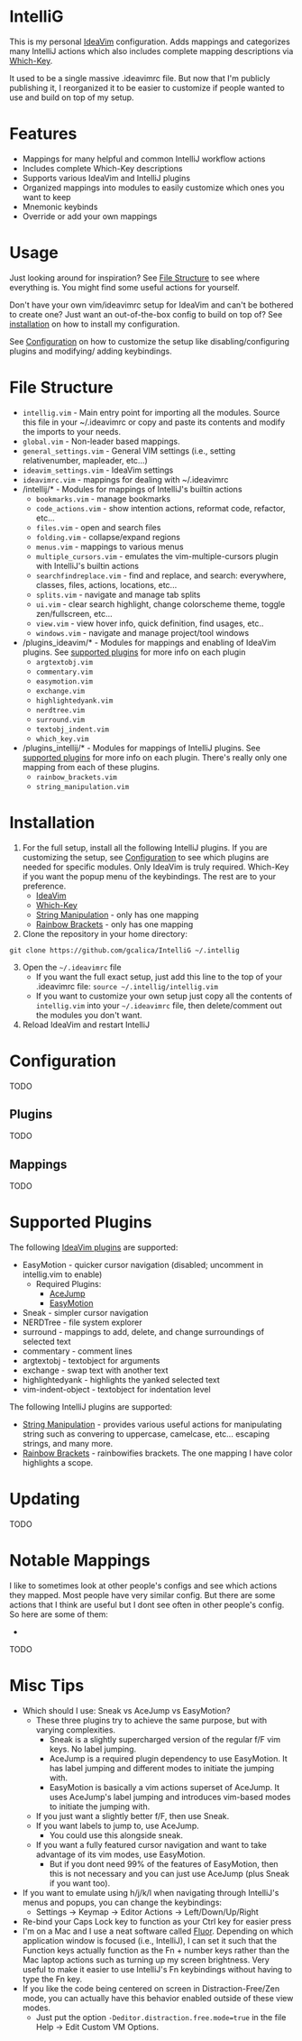 # IntelliG

[//]: # (TODO put a screenshot/gif here showcase)
This is my personal [IdeaVim](https://plugins.jetbrains.com/plugin/164-ideavim) configuration. 
Adds mappings and categorizes many IntelliJ actions which also includes complete mapping descriptions via [Which-Key](https://plugins.jetbrains.com/plugin/15976-which-key).  

It used to be a single massive .ideavimrc file. But now that I'm publicly publishing it, I reorganized it to be easier to customize if people wanted to use and build on top of my setup.

# Features
* Mappings for many helpful and common IntelliJ workflow actions
* Includes complete Which-Key descriptions
* Supports various IdeaVim and IntelliJ plugins
* Organized mappings into modules to easily customize which ones you want to keep
* Mnemonic keybinds
* Override or add your own mappings

# Usage
Just looking around for inspiration? See [File Structure](#file-structure) to see where everything is. You might find some useful actions for yourself.

Don't have your own vim/ideavimrc setup for IdeaVim and can't be bothered to create one? Just want an out-of-the-box config to build on top of? See [installation](#installation) on how to install my configuration.

See [Configuration](#configuration) on how to customize the setup like disabling/configuring plugins and modifying/ 
adding keybindings.

# File Structure
* `intellig.vim` - Main entry point for importing all the modules. Source this file in your ~/.ideavimrc or copy and paste its contents and modify the imports to your needs.
* `global.vim` - Non-leader based mappings. 
* `general_settings.vim` - General VIM settings (i.e., setting relativenumber, mapleader, etc...)
* `ideavim_settings.vim` - IdeaVim settings
* `ideavimrc.vim` - mappings for dealing with ~/.ideavimrc
* /intellij/* - Modules for mappings of IntelliJ's builtin actions
    * `bookmarks.vim` - manage bookmarks
    * `code_actions.vim` - show intention actions, reformat code, refactor, etc...
    * `files.vim` - open and search files
    * `folding.vim` - collapse/expand regions 
    * `menus.vim` - mappings to various menus
    * `multiple_cursors.vim` - emulates the vim-multiple-cursors plugin with IntelliJ's builtin actions
    * `searchfindreplace.vim` - find and replace, and search: everywhere, classes, files, actions, locations, etc...
    * `splits.vim` - navigate and manage tab splits 
    * `ui.vim` - clear search highlight, change colorscheme theme, toggle zen/fullscreen, etc...
    * `view.vim` - view hover info, quick definition, find usages, etc..
    * `windows.vim` - navigate and manage project/tool windows
* /plugins_ideavim/* - Modules for mappings and enabling of IdeaVim plugins. See [supported plugins](#supported-plugins) for more info on each plugin
    * `argtextobj.vim`
    * `commentary.vim`
    * `easymotion.vim`
    * `exchange.vim`
    * `highlightedyank.vim`
    * `nerdtree.vim`
    * `surround.vim`
    * `textobj_indent.vim`
    * `which_key.vim`
* /plugins_intellij/* - Modules for mappings of IntelliJ plugins. See [supported plugins](#supported-plugins) for more info on each plugin. There's really only one mapping from each of these plugins.
  * `rainbow_brackets.vim`
  * `string_manipulation.vim`

# Installation
1. For the full setup, install all the following IntelliJ plugins. If you are customizing the setup, see 
[Configuration](#configuration) to see which plugins are needed for specific modules. Only IdeaVim is truly required.
Which-Key if you want the popup menu of the keybindings. The rest are to your preference.
    * [IdeaVim](https://plugins.jetbrains.com/plugin/164-ideavim)
    * [Which-Key](https://plugins.jetbrains.com/plugin/15976-which-key)
    * [String Manipulation](https://plugins.jetbrains.com/plugin/2162-string-manipulation) - only has one mapping
    * [Rainbow Brackets](https://plugins.jetbrains.com/plugin/10080-rainbow-brackets) - only has one mapping
2. Clone the repository in your home directory:
```
git clone https://github.com/gcalica/IntelliG ~/.intellig
```
3. Open the `~/.ideavimrc` file 
   * If you want the full exact setup, just add this line to the top of your .ideavimrc file: `source ~/.intellig/intellig.vim` 
   * If you want to customize your own setup just copy all the contents of `intellig.vim` into your `~/.ideavimrc` file, then delete/comment out the modules you don't want.
4. Reload IdeaVim and restart IntelliJ

# Configuration
TODO
## Plugins
TODO

## Mappings
TODO

# Supported Plugins
The following [IdeaVim plugins](https://github.com/JetBrains/ideavim/wiki/IdeaVim-Plugins#ideavim-plugins) are supported:
* EasyMotion - quicker cursor navigation (disabled; uncomment in intellig.vim to enable)
  * Required Plugins:
    * [AceJump](https://plugins.jetbrains.com/plugin/7086-acejump)
    * [EasyMotion](https://plugins.jetbrains.com/plugin/13360-ideavim-easymotion)
* Sneak - simpler cursor navigation
* NERDTree - file system explorer
* surround - mappings to add, delete, and change surroundings of selected text
* commentary - comment lines
* argtextobj - textobject for arguments
* exchange - swap text with another text
* highlightedyank - highlights the yanked selected text
* vim-indent-object - textobject for indentation level

The following IntelliJ plugins are supported:
* [String Manipulation](https://plugins.jetbrains.com/plugin/2162-string-manipulation) - provides various useful actions for manipulating string such as convering to uppercase, camelcase, etc... escaping strings, and many more.
* [Rainbow Brackets](https://plugins.jetbrains.com/plugin/10080-rainbow-brackets) - rainbowifies brackets. The one mapping I have color highlights a scope.

# Updating
TODO

# Notable Mappings
I like to sometimes look at other people's configs and see which actions they mapped. Most people have very similar config. But there are some actions that I think are useful but I dont see often in other people's config. So here are some of them:

*
TODO

# Misc Tips
* Which should I use: Sneak vs AceJump vs EasyMotion?
  * These three plugins try to achieve the same purpose, but with varying complexities.
    * Sneak is a slightly supercharged version of the regular f/F vim keys. No label jumping. 
    * AceJump is a required plugin dependency to use EasyMotion. It has label jumping and different modes to initiate the jumping with.
    * EasyMotion is basically a vim actions superset of AceJump. It uses AceJump's label jumping and introduces vim-based modes to initiate the jumping with.
  * If you just want a slightly better f/F, then use Sneak.
  * If you want labels to jump to, use AceJump.
    * You could use this alongside sneak. 
  * If you want a fully featured cursor navigation and want to take advantage of its vim modes, use EasyMotion. 
    * But if you dont need 99% of the features of EasyMotion, then this is not necessary and you can just use AceJump (plus Sneak if you want too).
* If you want to emulate using h/j/k/l when navigating through IntelliJ's menus and popups, you can change the keybindings:
  * Settings -> Keymap -> Editor Actions -> Left/Down/Up/Right
* Re-bind your Caps Lock key to function as your Ctrl key for easier press
* I'm on a Mac and I use a neat software called [Fluor](https://github.com/Pyroh/Fluor). Depending on which application window is focused (i.e., IntelliJ), I can set it such that the Function keys actually function as the Fn + number keys rather than the Mac laptop actions such as turning up my screen brightness. Very useful to make it easier to use IntelliJ's Fn keybindings without having to type the Fn key.
* If you like the code being centered on screen in Distraction-Free/Zen mode, you can actually have this behavior enabled outside of these view modes. 
  * Just put the option `-Deditor.distraction.free.mode=true` in the file Help -> Edit Custom VM Options.